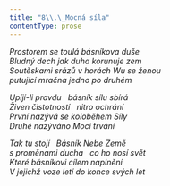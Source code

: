 ```yaml
---
title: "8\\.\_Mocná síla"
contentType: prose
---
```


<section>

_Prostorem se toulá básníkova duše  
Bludný dech jak duha korunuje zem  
Soutěskami srázů v horách Wu se ženou  
putující mračna jedno po druhém_

</section>

<section>

_Upíjí-li pravdu   básník sílu sbírá  
Živen čistotností   nitro ochrání  
První nazývá se koloběhem Síly  
Druhé nazýváno Mocí trvání_

</section>

<section>

_Tak tu stojí   Básník Nebe Země  
s proměnami ducha   co ho nosí svět  
Které básníkovi cílem naplnění  
V jejichž voze letí do konce svých let_

</section>
